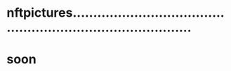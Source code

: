 # nftpictures..................................................................................
# soon
